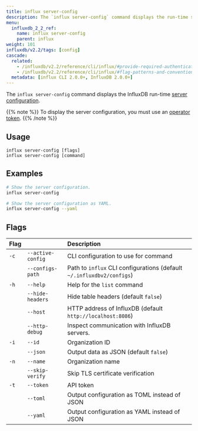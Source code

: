 ```yaml
---
title: influx server-config
description: The `influx server-config` command displays the run-time server configuration.
menu:
  influxdb_2_2_ref:
    name: influx server-config
    parent: influx
weight: 101
influxdb/v2.2/tags: [config]
cascade:
  related:
    - /influxdb/v2.2/reference/cli/influx/#provide-required-authentication-credentials, influx CLI—Provide required authentication credentials
    - /influxdb/v2.2/reference/cli/influx/#flag-patterns-and-conventions, influx CLI—Flag patterns and conventions
  metadata: [influx CLI 2.0.0+, InfluxDB 2.0.0+]
---
```


The `influx server-config` command displays the InfluxDB run-time [server configuration](/influxdb/v2.2/reference/config-options/).

{{% note %}}
To display the server configuration, you must use an [operator token](/influxdb/v2.2/security/tokens/#operator-token).
{{% /note %}}

## Usage
```
influx server-config [flags]
influx server-config [command]
```

## Examples
```sh
# Show the server configuration.
influx server-config

# Show the server configuration as YAML.
influx server-config --yaml
```

## Flags
| Flag |          | Description                   |
|:---- |:---      |:-----------                   |
| `-c` | `--active-config` | CLI configuration to use for command                                  | string     |                       |
|      | `--configs-path`  | Path to `influx` CLI configurations (default `~/.influxdbv2/configs`) | string     | `INFLUX_CONFIGS_PATH` |
| `-h` | `--help`          | Help for the `list` command                                           |            |                       |
|      | `--hide-headers`  | Hide table headers (default `false`)                                  |            | `INFLUX_HIDE_HEADERS` |
|      | `--host`          | HTTP address of InfluxDB (default `http://localhost:8086`)            | string     | `INFLUX_HOST`         |
|      | `--http-debug`    | Inspect communication with InfluxDB servers.                          | string     |                       |
| `-i` | `--id`            | Organization ID                                                       | string     | `INFLUX_ORG`          |
|      | `--json`          | Output data as JSON (default `false`)                                 |            | `INFLUX_OUTPUT_JSON`  |
| `-n` | `--name`          | Organization name                                                     | string     | `INFLUX_ORG_ID`       |
|      | `--skip-verify`   | Skip TLS certificate verification                                     |            | `INFLUX_SKIP_VERIFY`  |
| `-t` | `--token`         | API token                                                             | string     | `INFLUX_TOKEN`        |
|      | `--toml` | Output configuration as TOML instead of JSON |
|      | `--yaml` | Output configuration as YAML instead of JSON |
